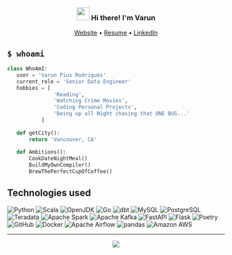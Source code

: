 <!-- Heading -->
<h3 align="center"><img src = "https://raw.githubusercontent.com/MartinHeinz/MartinHeinz/master/wave.gif" width = 30px> Hi there! I'm Varun</h3>

<p align="center">
  <a href="http://varunpius.github.io/">Website</a> •
  <a href="http://varunpius.github.io/files/VarunPiusRodrigues.pdf">Resume</a> •
  <a href="https://www.linkedin.com/in/VpiusR/">LinkedIn</a>
</p>

<!--
**VarunPius/VarunPius** is a ✨ _special_ ✨ repository because its `README.md` (this file) appears on your GitHub profile.

Here are some ideas to get you started:

- 🔭 I’m currently working on ...
- 🌱 I’m currently learning ...
- 👯 I’m looking to collaborate on ...
- 🤔 I’m looking for help with ...
- 💬 Ask me about ...
- 📫 How to reach me: ...
- 😄 Pronouns: ...
- ⚡ Fun fact: ...

Check this for inspiration:
- https://github.com/abhisheknaiidu/awesome-github-profile-readme
- https://github.com/lauragift21/lauragift21/blob/master/README.md
-->

## `$ whoami`
 ```python
class WhoAmI:
    user = 'Varun Pius Rodrigues'
    current_role = 'Senior Data Engineer'
    hobbies = [
                'Reading',
                'Watching Crime Movies',
                'Coding Personal Projects',
                'Being up all Night chasing that ONE BUG...'
            ]
    
    def getCity():
        return 'Vancouver, CA'
    
    def Ambitions():
        CookDateNightMeal()
        BuildMyOwnCompiler()
        BrewThePerfectCupOfCoffee()
 ```

 
## Technologies used
<!--
Link for Logos: https://github.com/progfay/shields-with-icon
Raw File: https://raw.githubusercontent.com/progfay/shields-with-icon/master/README.md
-->

![Python](https://img.shields.io/static/v1?style=for-the-badge&message=Python&color=3776AB&logo=Python&logoColor=FFFFFF&label=)
![Scala](https://img.shields.io/static/v1?style=for-the-badge&message=Scala&color=DC322F&logo=Scala&logoColor=FFFFFF&label=)
![OpenJDK](https://img.shields.io/static/v1?style=for-the-badge&message=OpenJDK&color=222222&logo=OpenJDK&logoColor=FFFFFF&label=)
![Go](https://img.shields.io/static/v1?style=for-the-badge&message=Go&color=00ADD8&logo=Go&logoColor=FFFFFF&label=)
![dbt](https://img.shields.io/static/v1?style=for-the-badge&message=dbt&color=FF694B&logo=dbt&logoColor=FFFFFF&label=)
![MySQL](https://img.shields.io/static/v1?style=for-the-badge&message=MySQL&color=4479A1&logo=MySQL&logoColor=FFFFFF&label=)
![PostgreSQL](https://img.shields.io/static/v1?style=for-the-badge&message=PostgreSQL&color=4169E1&logo=PostgreSQL&logoColor=FFFFFF&label=)
![Teradata](https://img.shields.io/static/v1?style=for-the-badge&message=Teradata&color=F37440&logo=Teradata&logoColor=FFFFFF&label=)
![Apache Spark](https://img.shields.io/static/v1?style=for-the-badge&message=Apache+Spark&color=E25A1C&logo=Apache+Spark&logoColor=FFFFFF&label=)
![Apache Kafka](https://img.shields.io/static/v1?style=for-the-badge&message=Apache+Kafka&color=231F20&logo=Apache+Kafka&logoColor=FFFFFF&label=)
![FastAPI](https://img.shields.io/static/v1?style=for-the-badge&message=FastAPI&color=009688&logo=FastAPI&logoColor=FFFFFF&label=)
![Flask](https://img.shields.io/static/v1?style=for-the-badge&message=Flask&color=000000&logo=Flask&logoColor=FFFFFF&label=)
![Poetry](https://img.shields.io/static/v1?style=for-the-badge&message=Poetry&color=60A5FA&logo=Poetry&logoColor=FFFFFF&label=)
![GitHub](https://img.shields.io/static/v1?style=for-the-badge&message=GitHub&color=181717&logo=GitHub&logoColor=FFFFFF&label=)
![Docker](https://img.shields.io/static/v1?style=for-the-badge&message=Docker&color=2496ED&logo=Docker&logoColor=FFFFFF&label=)
![Apache Airflow](https://img.shields.io/static/v1?style=for-the-badge&message=Apache+Airflow&color=017CEE&logo=Apache+Airflow&logoColor=FFFFFF&label=)
![pandas](https://img.shields.io/static/v1?style=for-the-badge&message=pandas&color=150458&logo=pandas&logoColor=FFFFFF&label=)
![Amazon AWS](https://img.shields.io/static/v1?style=for-the-badge&message=Amazon+AWS&color=232F3E&logo=Amazon+AWS&logoColor=FFFFFF&label=)

<!--
Example with custom colors and labels:
https://img.shields.io/badge/Code-Python-informational?style=flat&logo=python&logoColor=white&color=777777
https://img.shields.io/badge/Code-Python-informational?style=flat&logo=python&color=888888
https://img.shields.io/badge/Code-Java-informational?style=flat&logo=jdk&color=888888
https://img.shields.io/badge/Code-Go-informational?style=flat&logo=go&color=888888
https://img.shields.io/badge/Data-dbt-informational?style=flat&logo=dbt&color=red
https://img.shields.io/badge/Data-mysql-informational?style=flat&logo=mysql&color=red
https://img.shields.io/badge/Data-PostgreSQL-informational?style=flat&logo=postgresql&color=red
https://img.shields.io/badge/Data-Spark-informational?style=flat&logo=apachespark&color=red
https://img.shields.io/badge/Library-fastapi-informational?style=flat&logo=fastapi&color=2bbc8a
https://img.shields.io/badge/Library-flask-informational?style=flat&logo=flask&color=2bbc8a
https://img.shields.io/badge/Library-poetry-informational?style=flat&logo=poetry&color=2bbc8a
https://img.shields.io/badge/Tools-Github-informational?style=flat&logo=github&color=blue
https://img.shields.io/badge/Tools-Docker-informational?style=flat&logo=docker&color=blue
https://img.shields.io/badge/Tools-Kafka-informational?style=flat&logo=apachekafka&color=blue
https://img.shields.io/badge/Tools-Airflow-informational?style=flat&logo=apacheairflow&color=blue
https://img.shields.io/badge/Cloud-AWS-informational?style=flat&logo=amazonaws&color=orange
https://img.shields.io/badge/Hobby-PS4-informational?style=flat&logo=#FF0000&logoColor=white&color=black

Inspired by: https://github.com/MartinHeinz/MartinHeinz/blob/master/README.md

Have a look at this: https://github.com/LazyVim/LazyVim/blob/main/README.md
-->

---


<p align="center">
  <img src="https://github-readme-streak-stats.herokuapp.com?user=VarunPius&theme=transparent&hide_border=true">
</p>

<!--
[![GitHub Streak](https://github-readme-streak-stats.herokuapp.com?user=VarunPius&theme=transparent&hide_border=true)](https://git.io/streak-stats)
-->
